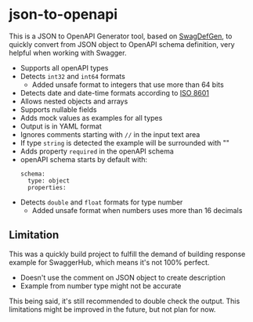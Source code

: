 
# json-to-openapi

This is a JSON to OpenAPI Generator tool, based on [SwagDefGen](https://github.com/Roger13/SwagDefGen), to quickly convert from JSON object to OpenAPI schema definition, very helpful when working with Swagger.

* Supports all openAPI types
* Detects `int32` and `int64` formats
  * Added unsafe format to integers that use more than 64 bits
* Detects date and date-time formats according to [ISO 8601](https://xml2rfc.tools.ietf.org/public/rfc/html/rfc3339.html#anchor14)
* Allows nested objects and arrays
* Supports nullable fields
* Adds mock values as examples for all types
* Output is in YAML format
* Ignores comments starting with `//` in the input text area
* If type `string` is detected the example will be surrounded with ""
* Adds property `required` in the openAPI schema
* openAPI schema starts by default with:
  ```
  schema: 
    type: object
    properties: 
  ```
* Detects `double` and `float` formats for type number
  * Added unsafe format when numbers uses more than 16 decimals


## Limitation
This was a quickly build project to fulfill the demand of building response example for SwaggerHub, which means it's not 100% perfect.

 - Doesn't use the comment on JSON object to create description
 - Example from number type might not be accurate

This being said, it's still recommended to double check the output.
This limitations might be improved in the future, but not plan for now.
